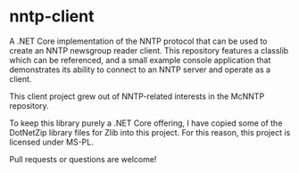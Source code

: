 nntp-client
======

A .NET Core implementation of the NNTP protocol that can be used to create an
NNTP newsgroup reader client.  This repository features a classlib which can
be referenced, and a small example console application that demonstrates
its ability to connect to an NNTP server and operate as a client.

This client project grew out of NNTP-related interests in the McNNTP
repository.

To keep this library purely a .NET Core offering, I have copied some of the
DotNetZip library files for Zlib into this project.  For this reason, this
project is licensed under MS-PL.

Pull requests or questions are welcome!
